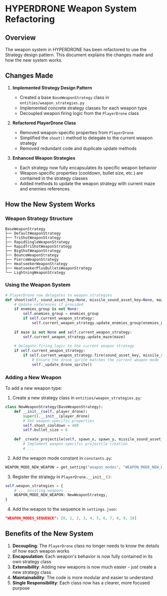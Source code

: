 # HYPERDRONE Weapon System Refactoring

## Overview

The weapon system in HYPERDRONE has been refactored to use the Strategy design pattern. This document explains the changes made and how the new system works.

## Changes Made

1. **Implemented Strategy Design Pattern**
   - Created a base `BaseWeaponStrategy` class in `entities/weapon_strategies.py`
   - Implemented concrete strategy classes for each weapon type
   - Decoupled weapon firing logic from the `PlayerDrone` class

2. **Refactored PlayerDrone Class**
   - Removed weapon-specific properties from `PlayerDrone`
   - Simplified the `shoot()` method to delegate to the current weapon strategy
   - Removed redundant code and duplicate update methods

3. **Enhanced Weapon Strategies**
   - Each strategy now fully encapsulates its specific weapon behavior
   - Weapon-specific properties (cooldown, bullet size, etc.) are contained in the strategy classes
   - Added methods to update the weapon strategy with current maze and enemies references

## How the New System Works

### Weapon Strategy Structure

```
BaseWeaponStrategy
├── DefaultWeaponStrategy
├── TriShotWeaponStrategy
├── RapidSingleWeaponStrategy
├── RapidTriShotWeaponStrategy
├── BigShotWeaponStrategy
├── BounceWeaponStrategy
├── PierceWeaponStrategy
├── HeatseekerWeaponStrategy
├── HeatseekerPlusBulletsWeaponStrategy
└── LightningWeaponStrategy
```

### Using the Weapon System

```python
# PlayerDrone now delegates to weapon strategies
def shoot(self, sound_asset_key=None, missile_sound_asset_key=None, maze=None, enemies_group=None):
    # Update references if provided
    if enemies_group is not None:
        self.enemies_group = enemies_group
        if self.current_weapon_strategy:
            self.current_weapon_strategy.update_enemies_group(enemies_group)
    
    if maze is not None and self.current_weapon_strategy:
        self.current_weapon_strategy.update_maze(maze)
    
    # Delegate firing logic to the current weapon strategy
    if self.current_weapon_strategy:
        if self.current_weapon_strategy.fire(sound_asset_key, missile_sound_asset_key):
            # Ensure the drone sprite matches the current weapon mode
            self._update_drone_sprite()
```

### Adding a New Weapon

To add a new weapon type:

1. Create a new strategy class in `entities/weapon_strategies.py`:
```python
class NewWeaponStrategy(BaseWeaponStrategy):
    def __init__(self, player_drone):
        super().__init__(player_drone)
        # Set weapon-specific properties
        self.shoot_cooldown = 400
        self.bullet_size = 6
    
    def _create_projectile(self, spawn_x, spawn_y, missile_sound_asset_key=None):
        # Implement weapon-specific projectile creation
        # ...
```

2. Add the weapon mode constant in `constants.py`:
```python
WEAPON_MODE_NEW_WEAPON = get_setting("weapon_modes", "WEAPON_MODE_NEW_WEAPON", 10)
```

3. Register the strategy in `PlayerDrone.__init__()`:
```python
self.weapon_strategies = {
    # ... existing weapons ...
    WEAPON_MODE_NEW_WEAPON: NewWeaponStrategy,
}
```

4. Add the weapon to the sequence in `settings.json`:
```json
"WEAPON_MODES_SEQUENCE": [0, 1, 2, 3, 4, 5, 6, 7, 8, 9, 10]
```

## Benefits of the New System

1. **Decoupling**: The `PlayerDrone` class no longer needs to know the details of how each weapon works
2. **Encapsulation**: Each weapon's behavior is now fully contained in its own strategy class
3. **Extensibility**: Adding new weapons is now much easier - just create a new strategy class
4. **Maintainability**: The code is more modular and easier to understand
5. **Single Responsibility**: Each class now has a clearer, more focused purpose